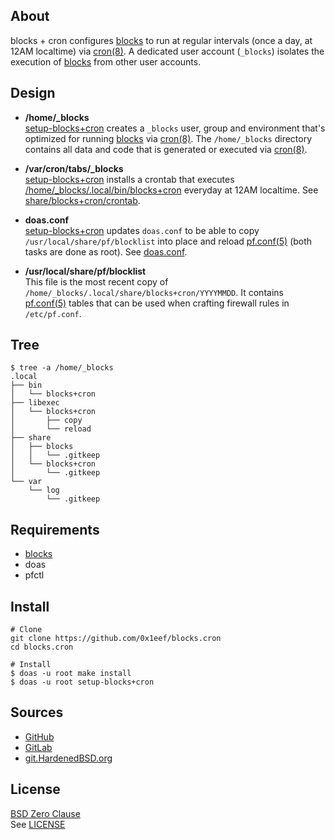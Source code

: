 ## About

blocks + cron configures
[blocks](https://github.com/0x1eef/blocks#readme)
to run at regular intervals (once a day, at 12AM localtime)
via [cron(8)](https://man.freebsd.org/cgi/man.cgi?cron(8)).
A dedicated user account (`_blocks`) isolates the execution of
[blocks](https://github.com/0x1eef/blocks#readme)
from other user accounts.

## Design

* **/home/_blocks** <br>
  [setup-blocks+cron](bin/setup-blocks+cron) creates a
  `_blocks` user, group and environment that's optimized for
  running
  [blocks](https://github.com/0x1eef/blocks#readme)
  via
  [cron(8)](https://man.freebsd.org/cgi/man.cgi?cron(8)).
  The `/home/_blocks` directory contains all data and code
  that is generated or executed via
  [cron(8)](https://man.freebsd.org/cgi/man.cgi?cron(8)).

* **/var/cron/tabs/_blocks** <br>
  [setup-blocks+cron](bin/setup-blocks+cron)
  installs a crontab that executes
  [/home/_blocks/.local/bin/blocks+cron](share/blocks+cron/home/_blocks/.local/bin/blocks+cron)
  everyday at 12AM localtime. See
  [share/blocks+cron/crontab](share/blocks+cron/cron).

* **doas.conf** <br>
  [setup-blocks+cron](setup-blocks+cron)
  updates `doas.conf` to be able to copy
  `/usr/local/share/pf/blocklist`
  into place and reload
  [pf.conf(5)](https://man.freebsd.org/cgi/man.cgi?pf.conf(5))
  (both tasks are done as root).
  See [doas.conf](share/blocks+cron/doas.conf).

* **/usr/local/share/pf/blocklist** <br>
  This file is the most recent copy of
  `/home/_blocks/.local/share/blocks+cron/YYYYMMDD`.
  It contains
  [pf.conf(5)](https://man.freebsd.org/cgi/man.cgi?pf.conf(5))
  tables that can be used when crafting
  firewall rules in `/etc/pf.conf`.

## Tree

    $ tree -a /home/_blocks
    .local
    ├── bin
    │   └── blocks+cron
    ├── libexec
    │   └── blocks+cron
    │       ├── copy
    │       └── reload
    ├── share
    │   ├── blocks
    │   │   └── .gitkeep
    │   └── blocks+cron
    │       └── .gitkeep
    └── var
        └── log
            └── .gitkeep

## Requirements

* [blocks](https://github.com/0x1eef/blocks#readme)
* doas
* pfctl

## Install

    # Clone
    git clone https://github.com/0x1eef/blocks.cron
    cd blocks.cron

    # Install
    $ doas -u root make install
    $ doas -u root setup-blocks+cron

## Sources

* [GitHub](https://github.com/0x1eef/blocks.cron)
* [GitLab](https://gitlab.com/0x1eef/blocks.cron)
* [git.HardenedBSD.org](https://git.HardenedBSD.org/0x1eef/blocks.cron)

## License

[BSD Zero Clause](https://choosealicense.com/licenses/0bsd/)
<br>
See [LICENSE](./LICENSE)
